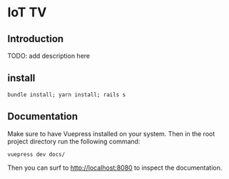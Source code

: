 # IoT TV

## Introduction

TODO: add description here

## install

```shell
bundle install; yarn install; rails s
```


## Documentation

Make sure to have Vuepress installed on your system. Then in the root project directory run the following command:

```shell
vuepress dev docs/
```

Then you can surf to [http://localhost:8080](http://localhost:8080) to inspect the documentation.

